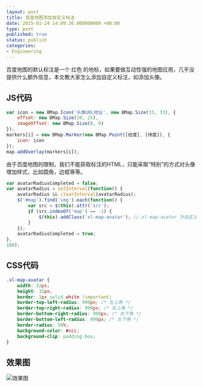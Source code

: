 ```yaml
---
layout: post
title: 百度地图添加自定义标注
date: 2015-01-24 14:09:36.000000000 +08:00
type: post
published: true
status: publish
categories:
- Engineering
---
```

百度地图的默认标注是一个 红色 的地标，如果要做互动性强的地图应用，几乎没提供什么额外信息，本文教大家怎么添加自定义标注，如添加头像。
## JS代码

```javascript
var icon = new BMap.Icon('头像URL地址', new BMap.Size(33, 33), {
    offset: new BMap.Size(10, 25),
    imageOffset: new BMap.Size(0, 0)
});
markers[i] = new BMap.Marker(new BMap.Point([经度], [纬度]), {
    icon: icon
});
map.addOverlay(markers[i]);
```

由于百度地图的限制，我们不能获取标注的HTML，只能采取“特别”的方式对头像增加样式，比如圆角，边框等等。

```javascript
var avatarRadiusCompleted = false;
var avatarRadius = setInterval(function() {
    avatarRadius && clearInterval(avatarRadius);
    $('#map').find('img').each(function() {
        var src = $(this).attr('src');
        if (src.indexOf('map') == -1) {
            $(this).addClass('xl-map-avatar'); //.xl-map-avatar 为自定义的CSS
        }
    });
    avatarRadiusCompleted = true;
},
100);
```

## CSS代码

```css
.xl-map-avatar {
	width: 32px;
	height: 32px;
	border: 1px solid white !important;
	border-top-left-radius: 999px; /* 左上角 */
	border-top-right-radius: 999px; /* 右上角 */
	border-bottom-right-radius: 999px; /* 右下角 */
	border-bottom-left-radius: 999px; /* 左下角 */
	border-radius: 50%;
	background-color: #ccc;
	background-clip: padding-box;
}
```

## 效果图
![效果图](https://og5r5kasb.qnssl.com/wp-content/uploads/2015/01/QQ%E6%88%AA%E5%9B%BE20150124140833.png)